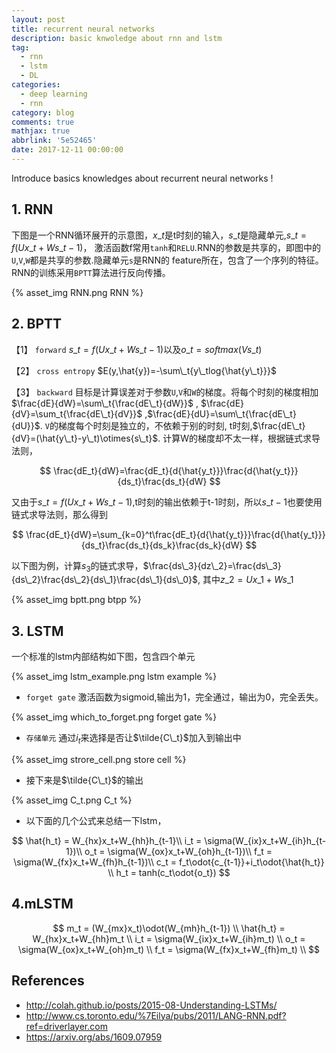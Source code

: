 ```yaml
---
layout: post
title: recurrent neural networks
description: basic knwoledge about rnn and lstm
tag:
  - rnn
  - lstm
  - DL
categories:
  - deep learning
  - rnn
category: blog
comments: true
mathjax: true
abbrlink: '5e52465'
date: 2017-12-11 00:00:00
---
```

Introduce basics knowledges about recurrent neural networks !

## 1. RNN

下图是一个RNN循环展开的示意图，$x\_t$是t时刻的输入，$s\_t$是隐藏单元,$s\_t=f(Ux\_t+Ws\_{t-1})$，
激活函数f常用`tanh`和`RELU`.RNN的参数是共享的，即图中的`U`,`V`,`W`都是共享的参数.隐藏单元`s`是RNN的
feature所在，包含了一个序列的特征。RNN的训练采用`BPTT`算法进行反向传播。

{% asset_img RNN.png RNN %}

## 2. BPTT

 【1】 `forward` $s\_t=f(Ux\_t+Ws\_{t-1})$以及$o\_t = softmax(Vs\_t)$

 【2】 `cross entropy` $E(y,\hat{y})=-\sum\_t{y\_tlog{\hat{y\_t}}}$

 【3】 `backward` 目标是计算误差对于参数`U`,`V`和`W`的梯度。将每个时刻的梯度相加$\frac{dE}{dW}=\sum\_t{\frac{dE\_t}{dW}}$ ,
 $\frac{dE}{dV}=\sum_t{\frac{dE\_t}{dV}}$ ,$\frac{dE}{dU}=\sum\_t{\frac{dE\_t}{dU}}$. 
 `V`的梯度每个时刻是独立的，不依赖于别的时刻, t时刻,$\frac{dE\_t}{dV}=(\hat{y\_t}-y\_t)\otimes{s\_t}$.
 计算W的梯度却不太一样，根据链式求导法则，

$$
\frac{dE_t}{dW}=\frac{dE_t}{d{\hat{y_t}}}\frac{d{\hat{y_t}}}{ds_t}\frac{ds_t}{dW}
$$

又由于$s\_t=f(Ux\_t+Ws\_{t-1})$,t时刻的输出依赖于t-1时刻，所以$s\_{t-1}$也要使用链式求导法则，那么得到

$$
\frac{dE_t}{dW}=\sum_{k=0}^t\frac{dE_t}{d{\hat{y_t}}}\frac{d{\hat{y_t}}}{ds_t}\frac{ds_t}{ds_k}\frac{ds_k}{dW}
$$

以下图为例，计算$s_3$的链式求导，$\frac{ds\_3}{dz\_2}=\frac{ds\_3}{ds\_2}\frac{ds\_2}{ds\_1}\frac{ds\_1}{ds\_0}$,
其中$z\_2=Ux\_1+Ws\_1$

{% asset_img bptt.png btpp %}

## 3. LSTM

一个标准的lstm内部结构如下图，包含四个单元

{% asset_img lstm_example.png lstm example %}

+ `forget gate` 激活函数为sigmoid,输出为1，完全通过，输出为0，完全丢失。

{% asset_img which_to_forget.png forget gate %}

+ `存储单元` 通过$i_t$来选择是否让$\tilde{C\_t}$加入到输出中

{% asset_img strore_cell.png store cell %}

+ 接下来是$\tilde{C\_t}$的输出

{% asset_img C_t.png C_t %}

+ 以下面的几个公式来总结一下lstm，

$$
\hat{h_t} = W_{hx}x_t+W_{hh}h_{t-1}\\
i_t = \sigma(W_{ix}x_t+W_{ih}h_{t-1})\\
o_t = \sigma(W_{ox}x_t+W_{oh}h_{t-1})\\
f_t = \sigma(W_{fx}x_t+W_{fh}h_{t-1})\\
c_t = f_t\odot{c_{t-1}}+i_t\odot{\hat{h_t}} \\
h_t = tanh(c_t\odot{o_t})
$$

## 4.mLSTM

$$
m_t = (W_{mx}x_t)\odot(W_{mh}h_{t-1}) \\
\hat{h_t} = W_{hx}x_t+W_{hh}m_t \\
i_t = \sigma(W_{ix}x_t+W_{ih}m_t) \\
o_t = \sigma(W_{ox}x_t+W_{oh}m_t) \\
f_t = \sigma(W_{fx}x_t+W_{fh}m_t) \\
$$

## References

+ <http://colah.github.io/posts/2015-08-Understanding-LSTMs/>
+ <http://www.cs.toronto.edu/%7Eilya/pubs/2011/LANG-RNN.pdf?ref=driverlayer.com>
+ <https://arxiv.org/abs/1609.07959>
